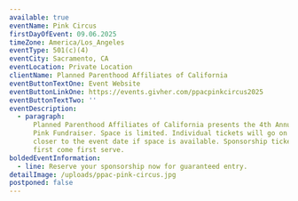 ```yaml
---
available: true
eventName: Pink Circus
firstDayOfEvent: 09.06.2025
timeZone: America/Los_Angeles
eventType: 501(c)(4)
eventCity: Sacramento, CA
eventLocation: Private Location
clientName: Planned Parenthood Affiliates of California
eventButtonTextOne: Event Website
eventButtonLinkOne: https://events.givher.com/ppacpinkcircus2025
eventButtonTextTwo: ''
eventDescription:
  - paragraph:
      Planned Parenthood Affiliates of California presents the 4th Annual
      Pink Fundraiser. Space is limited. Individual tickets will go on sale
      closer to the event date if space is available. Sponsorship tickets are
      first come first serve.
boldedEventInformation:
  - line: Reserve your sponsorship now for guaranteed entry.
detailImage: /uploads/ppac-pink-circus.jpg
postponed: false
---
```

